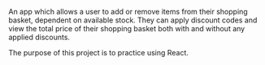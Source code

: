 An app which allows a user to add or remove items from their shopping basket, dependent on available stock. They can apply discount codes and view the total price of their shopping basket both with and without any applied discounts.

The purpose of this project is to practice using React.

